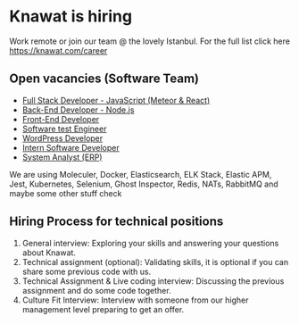 # Knawat is hiring

Work remote or join our team @ the lovely Istanbul. For the full list click here https://knawat.com/career

## Open vacancies (Software Team)

- [Full Stack Developer - JavaScript (Meteor & React)](http://smrtr.io/N-QQ)
- [Back-End Developer - Node.js](http://smrtr.io/N-RJ)
- [Front-End Developer](http://smrtr.io/N-Q-)
- [Software test Engineer](http://smrtr.io/N-QR)
- [WordPress Developer](http://smrtr.io/N-QV)
- [Intern Software Developer](http://smrtr.io/N-Rh)
- [System Analyst (ERP)](http://smrtr.io/N-Rm)

We are using Moleculer, Docker, Elasticsearch, ELK Stack, Elastic APM, Jest, Kubernetes, Selenium, Ghost Inspector, Redis, NATs, RabbitMQ and maybe some other stuff check

## Hiring Process for technical positions

1. General interview: Exploring your skills and answering your questions about Knawat.
2. Technical assignment (optional): Validating skills, it is optional if you can share some previous code with us.
3. Technical Assignment & Live coding interview: Discussing the previous assignment and do some code together.
4. Culture Fit Interview: Interview with someone from our higher management level preparing to get an offer.
